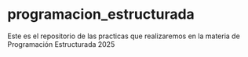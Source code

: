 # programacion_estructurada
Este es el repositorio de las practicas que realizaremos en la materia de Programación Estructurada 2025
